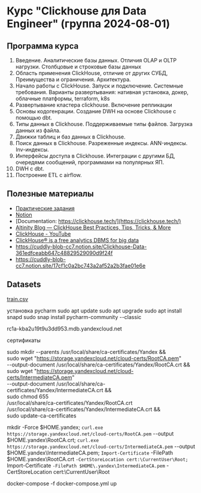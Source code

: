 # Курс "Clickhouse для Data Engineer" (группа 2024-08-01)

## Программа курса
1. Введение. Аналитические базы данных. Отличия OLAP и OLTP нагрузки. Столбцовые и строковые базы данных
2. Область применения ClickHouse, отличие от других СУБД, Преимущества и ограничения. Архитектура.
3. Начало работы с ClickHouse. Запуск и подключение. Системные требования. Варианты развертывания: нативная установка, докер, облачные платформы, terraform, k8s
4. Развертывание кластера clickhouse. Включение репликации
5. Основы кодогенрации. Создание DWH на основе Clickhouse с помощью dbt.
6. Типы данных в Clickhouse. Поддерживаемые типы файлов. Загрузка данных из файла.
7. Движки таблиц и баз данных в Clickhouse.
8. Поиск данных в Clickhouse. Разреженные индексы. ANN-индексы. Inv-индексы.
9. Интерфейсы доступа в Clickhouse. Интеграции с другими БД, очередями сообщений, программами на популярных ЯП.
10. DWH c dbt.
11. Построение ETL с airflow.
 
## Полезные материалы
- [Практические задания](https://docs.google.com/spreadsheets/d/1QzvpMAfdqdgD8BaO9V6Y20IpPf2jDODC_EqyUrxfuPU/edit?usp=sharing)
- [Notion](https://cuddly-blob-cc7.notion.site/Clickhouse-Data-361edfceabb647c48829529090d9f24f)
- [Documentation: https://clickhouse.tech/](https://clickhouse.tech/)
- [Altinity Blog — ClickHouse Best Practices, Tips, Tricks, & More](https://www.altinity.com/blog) 
- [ClickHouse - YouTube](https://www.youtube.com/channel/UChtmrD-dsdpspr42P_PyRAw) 
- [ClickHouse® is a free analytics DBMS for big data](https://github.com/ClickHouse/ClickHouse)
- https://cuddly-blob-cc7.notion.site/Clickhouse-Data-361edfceabb647c48829529090d9f24f
- https://cuddly-blob-cc7.notion.site/17cf1c0a2bc743a2af52a2b3fae01e6e
## Datasets
[train.csv](..%2F%D0%97%D0%B0%D0%B3%D1%80%D1%83%D0%B7%D0%BA%D0%B8%2Ftrain.csv)

установка pycharm 
sudo apt update
sudo apt upgrade
sudo apt install snapd
sudo snap install pycharm-community --classic


rc1a-kba2u19t9u3dd953.mdb.yandexcloud.net


сертификаты

sudo mkdir --parents /usr/local/share/ca-certificates/Yandex && \
sudo wget "https://storage.yandexcloud.net/cloud-certs/RootCA.pem" \
   --output-document /usr/local/share/ca-certificates/Yandex/RootCA.crt && \
sudo wget "https://storage.yandexcloud.net/cloud-certs/IntermediateCA.pem" \
   --output-document /usr/local/share/ca-certificates/Yandex/IntermediateCA.crt && \
sudo chmod 655 \
   /usr/local/share/ca-certificates/Yandex/RootCA.crt \
   /usr/local/share/ca-certificates/Yandex/IntermediateCA.crt && \
sudo update-ca-certificates



mkdir -Force $HOME\.yandex; `
curl.exe https://storage.yandexcloud.net/cloud-certs/RootCA.pem `
   --output $HOME\.yandex\RootCA.crt; `
curl.exe https://storage.yandexcloud.net/cloud-certs/IntermediateCA.pem `
   --output $HOME\.yandex\IntermediateCA.pem; `
Import-Certificate `
   -FilePath $HOME\.yandex\RootCA.crt `
   -CertStoreLocation cert:\CurrentUser\Root; `
Import-Certificate `
   -FilePath $HOME\.yandex\IntermediateCA.pem `
   -CertStoreLocation cert:\CurrentUser\Root



   docker-compose -f docker-compose.yml up
